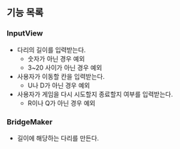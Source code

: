 ## 기능 목록
### InputView
- 다리의 길이를 입력받는다.
  - 숫자가 아닌 경우 예외
  - 3~20 사이가 아닌 경우 예외
- 사용자가 이동할 칸을 입력받는다.
  - U나 D가 아닌 경우 예외
- 사용자가 게임을 다시 시도할지 종료할지 여부를 입력받는다.
  - R이나 Q가 아닌 경우 예외

### BridgeMaker
- 길이에 해당하는 다리를 만든다.